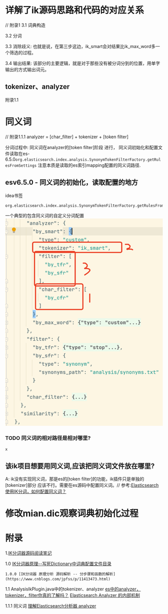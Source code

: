 
# 详解了ik源码思路和代码的对应关系
// 附录1
3.1 词典构造

3.2 分词

3.3 消除歧义: 也就是说，在第三步这边，ik_smart会对结果比ik_max_word多一个筛选的过程。

3.4 输出结果: 该部分的主要逻辑，就是对于那些没有被分词分到的位置，用单字输出的方式输出词元。

## tokenizer、analyzer
附录1.1


# 同义词
// 附录1.1.1
analyzer = [char_filter] + tokenizer + [token filter]

分词过程中: 同义词在analyzer的[token filter]阶段 进行，
同义词初始化和配置文件读取在es-6.5.0`org.elasticsearch.index.analysis.SynonymTokenFilterFactory.getRulesFromSettings`
注意本质是读取的es索引mapping配置的同义词路径.

## esv6.5.0 - 同义词的初始化，读取配置的地方
idea书签
```shell script
org.elasticsearch.index.analysis.SynonymTokenFilterFactory.getRulesFromSettings
```

一个典型的包含同义词的自定义分词配置
![包含同义词的分词过程](包含同义词的分词过程.png)

### TODO 同义词的相对路径是相对哪里?
```shell script
x
```

## 该ik项目想要用同义词,应该把同义词文件放在哪里?
A: ik没有实现同义词，那是es的[token filter]的功能，ik插件只是单独的[tokenizer]部分
应该不行。需要在es源码中配置同义词。// 参考:[Elasticsearch 使用IK分词，如何配置同义词？](https://elasticsearch.cn/?/question/29)


# 修改mian.dic观察词典初始化过程

# 附录
1.[IK分词器源码阅读笔记](https://www.aramigo.ltd/index.php/archives/88/)

1.0 [IK分词器原理--写死Dictionary中词典配置文件目录](https://juejin.cn/post/6845166891120476168)

    1.0.0 [IK分词器 原理分析 源码解析 -- 分步骤和函数的解析](https://www.cnblogs.com/jpfss/p/11413473.html)

1.1 AnalysisIkPlugin.java中的tokenizer、analyzer 
[es中的analyzer，tokenizer，filter你真的了解吗？](https://cloud.tencent.com/developer/article/1851823?from=article.detail.1706529)
[Elasticsearch Analyzer 的内部机制](https://mednoter.com/all-about-analyzer-part-one.html)

1.1.1 同义词 [理解Elasticsearch分析器 analyzer](https://juejin.cn/post/6939396159983222815)